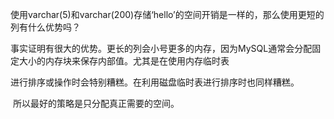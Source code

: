 使用varchar(5)和varchar(200)存储‘hello’的空间开销是一样的，那么使用更短的列有什么优势吗？

​       事实证明有很大的优势。更长的列会小号更多的内存，因为MySQL通常会分配固定大小的内存块来保存内部值。尤其是在使用内存临时表

进行排序或操作时会特别糟糕。在利用磁盘临时表进行排序时也同样糟糕。

​        所以最好的策略是只分配真正需要的空间。
